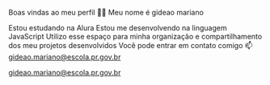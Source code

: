 Boas vindas ao meu perfil 💙💙
Meu nome é gideao mariano

Estou estudando na Alura
Estou me desenvolvendo na linguagem JavaScript
Utilizo esse espaço para minha organização e compartilhamento dos meu projetos desenvolvidos
Você pode entrar em contato comigo 📫
gideao.mariano@escola.pr.gov.br

gideao.mariano@escola.pr.gov.br


